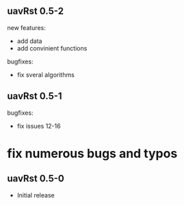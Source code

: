 ## uavRst 0.5-2

new features:
  * add data
  * add convinient functions
  
bugfixes:
  * fix sveral algorithms
  
## uavRst 0.5-1

bugfixes:
  * fix issues 12-16
  # fix numerous bugs and typos
  
## uavRst 0.5-0

* Initial release

